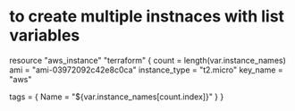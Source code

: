 # to create multiple instnaces with list variables
resource "aws_instance" "terraform" {
  count         = length(var.instance_names)
  ami           = "ami-03972092c42e8c0ca"
  instance_type = "t2.micro"
  key_name      = "aws"

  tags = {
    Name = "${var.instance_names[count.index]}"
  }
}
